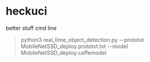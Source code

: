# heckuci
better stuff cmd line
>python3 real_time_object_detection.py --prototxt MobileNetSSD_deploy.prototxt.txt --model MobileNetSSD_deploy.caffemodel
